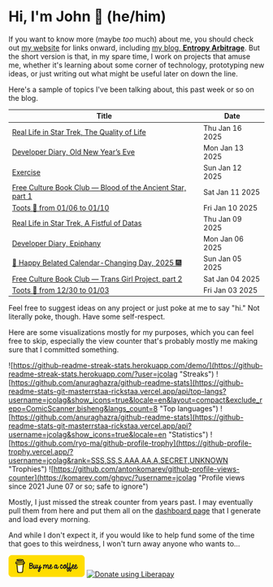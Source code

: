 # Hi, I'm John 👋 (he/him)

If you want to know more (maybe *too* much) about me, you should check out [my website](https://john.colagioia.net/) for links onward, including [my blog, **Entropy Arbitrage**](https://john.colagioia.net/blog).  But the short version is that, in my spare time, I work on projects that amuse me, whether it's learning about some corner of technology, prototyping new ideas, or just writing out what might be useful later on down the line.

Here's a sample of topics I've been talking about, this past week or so on the blog.

|Title|Date|
|-----|-------|
|[Real Life in Star Trek, The Quality of Life](https://john.colagioia.net/blog/2025/01/16/quality-life.html)|Thu Jan 16 2025|
|[Developer Diary, Old New Year’s Eve](https://john.colagioia.net/blog/2025/01/13/old-new-year.html)|Mon Jan 13 2025|
|[Exercise](https://john.colagioia.net/blog/2025/01/12/exercise.html)|Sun Jan 12 2025|
|[Free Culture Book Club — Blood of the Ancient Star, part 1](https://john.colagioia.net/blog/2025/01/11/bloodstar-1.html)|Sat Jan 11 2025|
|[Toots 🦣 from 01/06 to 01/10](https://john.colagioia.net/blog/2025/01/10/week.html)|Fri Jan 10 2025|
|[Real Life in Star Trek, A Fistful of Datas](https://john.colagioia.net/blog/2025/01/09/fistful-datas.html)|Thu Jan 09 2025|
|[Developer Diary, Epiphany](https://john.colagioia.net/blog/2025/01/06/epiphany.html)|Mon Jan 06 2025|
|[🍾 Happy Belated Calendar-Changing Day, 2025 🎆](https://john.colagioia.net/blog/2025/01/05/hny2025.html)|Sun Jan 05 2025|
|[Free Culture Book Club — Trans Girl Project, part 2](https://john.colagioia.net/blog/2025/01/04/trans-girl-2.html)|Sat Jan 04 2025|
|[Toots 🦣 from 12/30 to 01/03](https://john.colagioia.net/blog/2025/01/03/week.html)|Fri Jan 03 2025|

Feel free to suggest ideas on any project or just poke at me to say "hi." Not literally poke, though. Have some self-respect.

Here are some visualizations mostly for my purposes, which you can feel free to skip, especially the view counter that's probably mostly me making sure that I committed something.

![https://github-readme-streak-stats.herokuapp.com/demo/](https://github-readme-streak-stats.herokuapp.com/?user=jcolag "Streaks")
![https://github.com/anuraghazra/github-readme-stats](https://github-readme-stats-git-masterrstaa-rickstaa.vercel.app/api/top-langs?username=jcolag&show_icons=true&locale=en&layout=compact&exclude_repo=ComicScanner,bisheng&langs_count=8 "Top languages")
![https://github.com/anuraghazra/github-readme-stats](https://github-readme-stats-git-masterrstaa-rickstaa.vercel.app/api?username=jcolag&show_icons=true&locale=en "Statistics")
![https://github.com/ryo-ma/github-profile-trophy](https://github-profile-trophy.vercel.app/?username=jcolag&rank=SSS,SS,S,AAA,AA,A,SECRET,UNKNOWN "Trophies")
![https://github.com/antonkomarev/github-profile-views-counter](https://komarev.com/ghpvc/?username=jcolag "Profile views since 2021 June 07 or so; safe to ignore")

Mostly, I just missed the streak counter from years past.  I may eventually pull them from here and put them all on the [dashboard page](https://github.com/jcolag/dash) that I generate and load every morning.

And while I don't expect it, if you would like to help fund some of the time that goes to this weirdness, I won't turn away anyone who wants to...

[<img src="images/default-yellow.png" alt="Buy Me a Coffee" width="150px"/>](https://www.buymeacoffee.com/jcolag)
<a href="https://liberapay.com/jcolag/donate"><img alt="Donate using Liberapay" src="https://liberapay.com/assets/widgets/donate.svg"></a>
